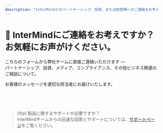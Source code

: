 ```yaml
---
description: "InterMindとのパートナーシップ、投資、または経営陣へのご連絡をお考えですか？ビジネスに関するお問い合わせ、メディア関係者の方、法的事項についてはこちらのフォームをご利用ください。"
---
```


# 🤝 InterMindにご連絡をお考えですか？お気軽にお声がけください。

こちらのフォームから弊社チームに直接ご連絡いただけます —  
パートナーシップ、投資、メディア、コンプライアンス、その他ビジネス関連のご相談について。

お客様のメッセージを適切な担当者にお届けいたします。

<br>

<ContactForm
  formStyle="margin: 1rem auto;"  
  categoryLabel="お問い合わせの理由をお聞かせください *"  
  categoryPlaceholderText="トピックを選択してください..."  
  messageLabel="メッセージ *"  
  messagePlaceholderText="関連する背景情報、スケジュール、またはご検討いただきたい内容をお聞かせください。"  
  buttonText="メッセージを送信"  
  :services="[
    '戦略的パートナーシップの機会',
    '投資・資金調達に関するご相談',
    'エンタープライズソリューションのお問い合わせ',
    'メディア・報道関係のご依頼',
    '法的・コンプライアンス事項',
    'セキュリティに関する懸念・報告',
    '事業開発提案',
    '一般的なビジネスに関するお問い合わせ'
  ]"
/>

<br>

> [!tip] 製品に関するサポートが必要ですか？  
> InterMindチームからの迅速な回答とサポートについては、[サポートページ](../help)をご覧ください。